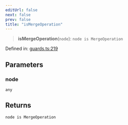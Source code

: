 ```yaml
---
editUrl: false
next: false
prev: false
title: "isMergeOperation"
---
```


> **isMergeOperation**(`node`): `node is MergeOperation`

Defined in: [guards.ts:219](https://github.com/rcs-agents/rcs-lang/blob/469fcdfdc8e17c47e6157264f59d88421628e7a2/packages/ast/src/guards.ts#L219)

## Parameters

### node

`any`

## Returns

`node is MergeOperation`
